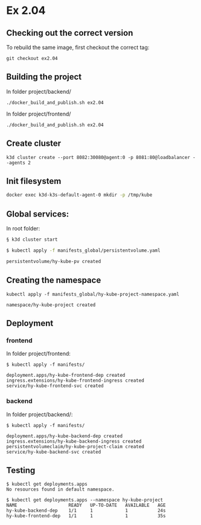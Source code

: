 # Ex 2.04

## Checking out the correct version

To rebuild the same image, first checkout the correct tag:

```
git checkout ex2.04
```

## Building the project


In folder project/backend/

```
./docker_build_and_publish.sh ex2.04
```

In folder project/frontend/

```
./docker_build_and_publish.sh ex2.04
```

## Create cluster

```
k3d cluster create --port 8082:30080@agent:0 -p 8081:80@loadbalancer --agents 2
```

## Init filesystem

```bash
docker exec k3d-k3s-default-agent-0 mkdir -p /tmp/kube
```

## Global services:

In root folder:

```bash
§ k3d cluster start

$ kubectl apply -f manifests_global/persistentvolume.yaml

persistentvolume/hy-kube-pv created
```

## Creating the namespace

```
kubectl apply -f manifests_global/hy-kube-project-namespace.yaml

namespace/hy-kube-project created
```

## Deployment

### frontend

In folder project/frontend:

```
$ kubectl apply -f manifests/

deployment.apps/hy-kube-frontend-dep created
ingress.extensions/hy-kube-frontend-ingress created
service/hy-kube-frontend-svc created
```

### backend

In folder project/backend/:

```
$ kubectl apply -f manifests/

deployment.apps/hy-kube-backend-dep created
ingress.extensions/hy-kube-backend-ingress created
persistentvolumeclaim/hy-kube-project-claim created
service/hy-kube-backend-svc created
```

## Testing

```
$ kubectl get deployments.apps 
No resources found in default namespace.

$ kubectl get deployments.apps --namespace hy-kube-project
NAME                   READY   UP-TO-DATE   AVAILABLE   AGE
hy-kube-backend-dep    1/1     1            1           24s
hy-kube-frontend-dep   1/1     1            1           35s
```
